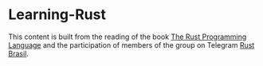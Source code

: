 # Learning-Rust

This content is built from the reading of the book [The Rust Programming Language](https://doc.rust-lang.org/book/) and the participation of members of the group on 
Telegram [Rust Brasil](https://t.me/rustlangbr).